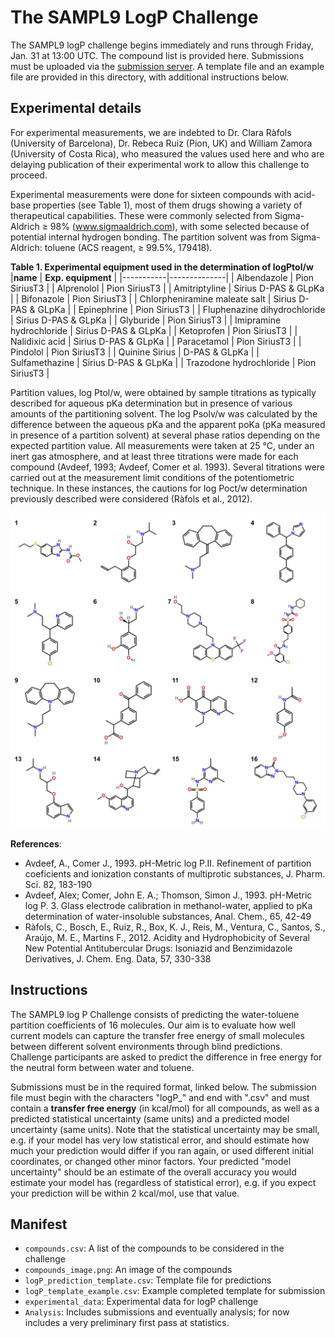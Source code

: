 # The SAMPL9 LogP Challenge

The SAMPL9 logP challenge begins immediately and runs through Friday, Jan. 31 at 13:00 UTC. The compound list is provided here. Submissions must be uploaded via the [submission server](https://submit.samplchallenges.org/submit/sampl9-logp). A template file and an example file are provided in this directory, with additional instructions below.

## Experimental details

For experimental measurements, we are indebted to Dr. Clara Ràfols (University of Barcelona), Dr. Rebeca Ruiz (Pion, UK) and William Zamora (University of Costa Rica), who measured the values used here and who are delaying publication of their experimental work to allow this challenge to proceed.

Experimental measurements were done for sixteen compounds with acid-base properties (see Table 1), most of them drugs showing a variety of therapeutical capabilities. These were commonly selected from Sigma-Aldrich ≥ 98% (www.sigmaaldrich.com), with some selected because of potential internal hydrogen bonding. The partition solvent was from Sigma-Aldrich: toluene (ACS reagent, ≥ 99.5%, 179418).

**Table 1. Experimental equipment used in the determination of logPtol/w**
|**name**	| **Exp. equipment** |
|-----------|--------------|
| Albendazole	| Pion SiriusT3 |
| Alprenolol	| Pion SiriusT3 |
| Amitriptyline	| Sirius D-PAS & GLpKa |
| Bifonazole	| Pion SiriusT3 |
| Chlorpheniramine maleate salt	| Sirius D-PAS & GLpKa |
| Epinephrine	| Pion SiriusT3 |
| Fluphenazine dihydrochloride	| Sirius D-PAS & GLpKa |
| Glyburide	| Pion SiriusT3 |
| Imipramine hydrochloride	| Sirius D-PAS & GLpKa |
| Ketoprofen	| Pion SiriusT3 |
| Nalidixic acid	| Sirius D-PAS & GLpKa |
| Paracetamol	| Pion SiriusT3 |
| Pindolol	| Pion SiriusT3 |
| Quinine	Sirius | D-PAS & GLpKa |
| Sulfamethazine	| Sirius D-PAS & GLpKa |
| Trazodone hydrochloride	| Pion SiriusT3 |

Partition values, log Ptol/w, were obtained by sample titrations as typically described for aqueous pKa determination but in presence of various amounts of the partitioning solvent. The log Psolv/w was calculated by the difference between the aqueous pKa and the apparent poKa (pKa measured in presence of a partition solvent) at several phase ratios depending on the expected partition value. All measurements were taken at 25 °C, under an inert gas atmosphere, and at least three titrations were made for each compound (Avdeef, 1993; Avdeef, Comer et al. 1993). Several titrations were carried out at the measurement limit conditions of the potentiometric technique. In these instances, the cautions for log Poct/w determination previously described were considered (Ràfols et al., 2012).

![An image of the compounds](compounds_image.png "An image of the compounds")

**References**:
- Avdeef, A., Comer J., 1993. pH-Metric log P.II. Refinement of partition coeficients and ionization constants of multiprotic substances, J. Pharm. Sci. 82, 183-190
- Avdeef, Alex; Comer, John E. A.; Thomson, Simon J., 1993. pH-Metric log P. 3. Glass electrode calibration in methanol-water, applied to pKa determination of water-insoluble substances, Anal. Chem., 65, 42-49
- Ràfols, C., Bosch, E., Ruiz, R., Box, K. J., Reis, M., Ventura, C., Santos, S., Araújo, M. E., Martins F., 2012. Acidity and Hydrophobicity of Several New Potential Antitubercular Drugs: Isoniazid and Benzimidazole Derivatives, J. Chem. Eng. Data, 57, 330-338

## Instructions

The SAMPL9 log P Challenge consists of predicting the water-toluene partition coefficients of 16 molecules. Our aim is to evaluate how well current models can capture the transfer free energy of small molecules between different solvent environments through blind predictions. Challenge participants are asked to predict the difference in free energy for the neutral form between water and toluene.

Submissions must be in the required format, linked below. The submission file must begin with the characters "logP_" and end with ".csv" and must contain a **transfer free energy** (in kcal/mol) for all compounds, as well as a predicted statistical uncertainty (same units) and a predicted model uncertainty (same units). Note that the statistical uncertainty may be small, e.g. if your model has very low statistical error, and should estimate how much your prediction would differ if you ran again, or used different initial coordinates, or changed other minor factors. Your predicted "model uncertainty" should be an estimate of the overall accuracy you would estimate your model has (regardless of statistical error), e.g. if you expect your prediction will be within 2 kcal/mol, use that value. 

## Manifest

- `compounds.csv`: A list of the compounds to be considered in the challenge
- `compounds_image.png`: An image of the compounds
- `logP_prediction_template.csv`: Template file for predictions
- `logP_template_example.csv`: Example completed template for submission
- `experimental_data`: Experimental data for logP challenge
- `Analysis`: Includes submissions and eventually analysis; for now includes a very preliminary first pass at statistics.
